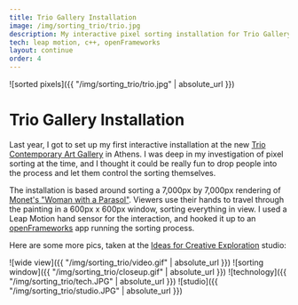 ```yaml
---
title: Trio Gallery Installation
image: /img/sorting_trio/trio.jpg
description: My interactive pixel sorting installation for Trio Gallery.
tech: leap motion, c++, openFrameworks
layout: continue
order: 4
---
```


![sorted pixels]({{ "/img/sorting_trio/trio.jpg" | absolute_url }})

# Trio Gallery Installation

Last year, I got to set up my first interactive installation at the new [Trio Contemporary Art Gallery](https://www.trioathens.com/) in Athens. I was deep in my investigation of pixel sorting at the time, and I thought it could be really fun to drop people into the process and let them control the sorting themselves.

The installation is based around sorting a 7,000px by 7,000px rendering of [Monet's "Woman with a Parasol"](https://en.wikipedia.org/wiki/Woman_with_a_Parasol_-_Madame_Monet_and_Her_Son#/media/File:Claude_Monet_-_Woman_with_a_Parasol_-_Madame_Monet_and_Her_Son_-_Google_Art_Project.jpg). Viewers use their hands to travel through the painting in a 600px x 600px window, sorting everything in view. I used a Leap Motion hand sensor for the interaction, and hooked it up to an [openFrameworks](http://openframeworks.cc/) app running the sorting process.

Here are some more pics, taken at the [Ideas for Creative Exploration](http://ideasforcreativeexploration.com/) studio:

![wide view]({{ "/img/sorting_trio/video.gif" | absolute_url }})
![sorting window]({{ "/img/sorting_trio/closeup.gif" | absolute_url }})
![technology]({{ "/img/sorting_trio/tech.JPG" | absolute_url }})
![studio]({{ "/img/sorting_trio/studio.JPG" | absolute_url }})
<br>
<br>
<br>
<br>
